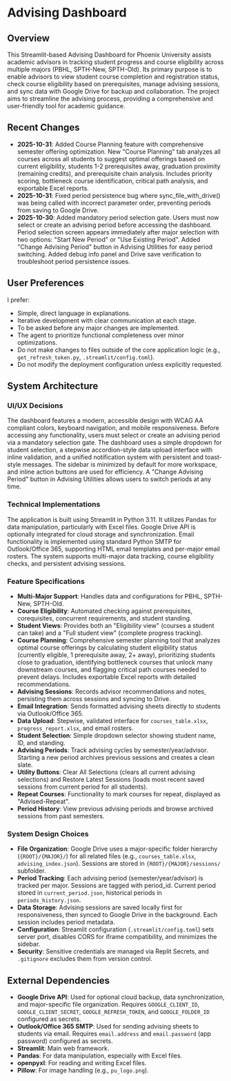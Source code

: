# Advising Dashboard

## Overview
This Streamlit-based Advising Dashboard for Phoenix University assists academic advisors in tracking student progress and course eligibility across multiple majors (PBHL, SPTH-New, SPTH-Old). Its primary purpose is to enable advisors to view student course completion and registration status, check course eligibility based on prerequisites, manage advising sessions, and sync data with Google Drive for backup and collaboration. The project aims to streamline the advising process, providing a comprehensive and user-friendly tool for academic guidance.

## Recent Changes
- **2025-10-31**: Added Course Planning feature with comprehensive semester offering optimization. New "Course Planning" tab analyzes all courses across all students to suggest optimal offerings based on current eligibility, students 1-2 prerequisites away, graduation proximity (remaining credits), and prerequisite chain analysis. Includes priority scoring, bottleneck course identification, critical path analysis, and exportable Excel reports.
- **2025-10-31**: Fixed period persistence bug where sync_file_with_drive() was being called with incorrect parameter order, preventing periods from saving to Google Drive.
- **2025-10-30**: Added mandatory period selection gate. Users must now select or create an advising period before accessing the dashboard. Period selection screen appears immediately after major selection with two options: "Start New Period" or "Use Existing Period". Added "Change Advising Period" button in Advising Utilities for easy period switching. Added debug info panel and Drive save verification to troubleshoot period persistence issues.

## User Preferences
I prefer:
- Simple, direct language in explanations.
- Iterative development with clear communication at each stage.
- To be asked before any major changes are implemented.
- The agent to prioritize functional completeness over minor optimizations.
- Do not make changes to files outside of the core application logic (e.g., `get_refresh_token.py`, `.streamlit/config.toml`).
- Do not modify the deployment configuration unless explicitly requested.

## System Architecture

### UI/UX Decisions
The dashboard features a modern, accessible design with WCAG AA compliant colors, keyboard navigation, and mobile responsiveness. Before accessing any functionality, users must select or create an advising period via a mandatory selection gate. The dashboard uses a simple dropdown for student selection, a stepwise accordion-style data upload interface with inline validation, and a unified notification system with persistent and toast-style messages. The sidebar is minimized by default for more workspace, and inline action buttons are used for efficiency. A "Change Advising Period" button in Advising Utilities allows users to switch periods at any time.

### Technical Implementations
The application is built using Streamlit in Python 3.11. It utilizes Pandas for data manipulation, particularly with Excel files. Google Drive API is optionally integrated for cloud storage and synchronization. Email functionality is implemented using standard Python SMTP for Outlook/Office 365, supporting HTML email templates and per-major email rosters. The system supports multi-major data tracking, course eligibility checks, and persistent advising sessions.

### Feature Specifications
- **Multi-Major Support**: Handles data and configurations for PBHL, SPTH-New, SPTH-Old.
- **Course Eligibility**: Automated checking against prerequisites, corequisites, concurrent requirements, and student standing.
- **Student Views**: Provides both an "Eligibility view" (courses a student can take) and a "Full student view" (complete progress tracking).
- **Course Planning**: Comprehensive semester planning tool that analyzes optimal course offerings by calculating student eligibility status (currently eligible, 1 prerequisite away, 2+ away), prioritizing students close to graduation, identifying bottleneck courses that unlock many downstream courses, and flagging critical path courses needed to prevent delays. Includes exportable Excel reports with detailed recommendations.
- **Advising Sessions**: Records advisor recommendations and notes, persisting them across sessions and syncing to Drive.
- **Email Integration**: Sends formatted advising sheets directly to students via Outlook/Office 365.
- **Data Upload**: Stepwise, validated interface for `courses_table.xlsx`, `progress_report.xlsx`, and email rosters.
- **Student Selection**: Simple dropdown selector showing student name, ID, and standing.
- **Advising Periods**: Track advising cycles by semester/year/advisor. Starting a new period archives previous sessions and creates a clean slate.
- **Utility Buttons**: Clear All Selections (clears all current advising selections) and Restore Latest Sessions (loads most recent saved sessions from current period for all students).
- **Repeat Courses**: Functionality to mark courses for repeat, displayed as "Advised-Repeat".
- **Period History**: View previous advising periods and browse archived sessions from past semesters.

### System Design Choices
- **File Organization**: Google Drive uses a major-specific folder hierarchy (`{ROOT}/{MAJOR}/`) for all related files (e.g., `courses_table.xlsx`, `advising_index.json`). Sessions are stored in `{ROOT}/{MAJOR}/sessions/` subfolder.
- **Period Tracking**: Each advising period (semester/year/advisor) is tracked per major. Sessions are tagged with period_id. Current period stored in `current_period.json`, historical periods in `periods_history.json`.
- **Data Storage**: Advising sessions are saved locally first for responsiveness, then synced to Google Drive in the background. Each session includes period metadata.
- **Configuration**: Streamlit configuration (`.streamlit/config.toml`) sets server port, disables CORS for iframe compatibility, and minimizes the sidebar.
- **Security**: Sensitive credentials are managed via Replit Secrets, and `.gitignore` excludes them from version control.

## External Dependencies

- **Google Drive API**: Used for optional cloud backup, data synchronization, and major-specific file organization. Requires `GOOGLE_CLIENT_ID`, `GOOGLE_CLIENT_SECRET`, `GOOGLE_REFRESH_TOKEN`, and `GOOGLE_FOLDER_ID` configured as secrets.
- **Outlook/Office 365 SMTP**: Used for sending advising sheets to students via email. Requires `email.address` and `email.password` (app password) configured as secrets.
- **Streamlit**: Main web framework.
- **Pandas**: For data manipulation, especially with Excel files.
- **openpyxl**: For reading and writing Excel files.
- **Pillow**: For image handling (e.g., `pu_logo.png`).